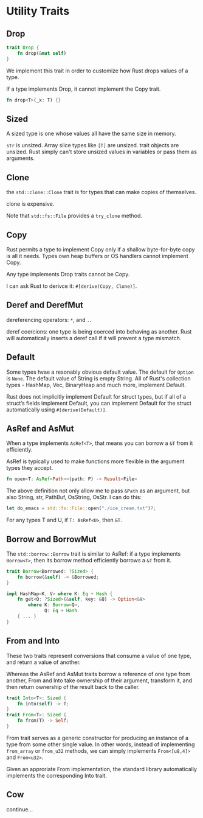 # Utility Traits

## Drop

```rust
trait Drop {
    fn drop(&mut self)
}
```

We implement this trait in order to customize how Rust drops values of a type.

If a type implements Drop, it cannot implement the Copy trait.

```rust
fn drop<T>(_x: T) {}
```

## Sized

A sized type is one whose values all have the same size in memory.

`str` is unsized. Array slice types like `[T]` are unsized. trait objects are unsized. Rust simply can't store unsized values in variables or pass them as arguments.

## Clone

the `std::clone::Clone` trait is for types that can make copies of themselves.

clone is expensive.

Note that `std::fs::File` provides a `try_clone` method.

## Copy

Rust permits a type to implement Copy only if a shallow byte-for-byte copy is all it needs. Types own heap buffers or OS handlers cannot implement Copy.

Any type implements Drop traits cannot be Copy.

I can ask Rust to derivce it: `#[derive(Copy, Clone)]`.

## Deref and DerefMut

dereferencing operators: `*`, and `.`.

deref coercions: one type is being coerced into behaving as another. Rust will automatically inserts a deref call if it will prevent a type mismatch.

## Default

Some types hvae a resonably obvious default value. The default for `Option` is `None`. The default value of String is empty String. All of Rust's collection types - HashMap, Vec, BinaryHeap and much more, implement Default.

Rust does not implicitly implement Default for struct types, but if all of a struct’s fields implement Default, you can implement Default for the struct automatically using `#[derive(Default)]`.

## AsRef and AsMut

When a type implements `AsRef<T>`, that means you can borrow a `&T` from it efficiently.

AsRef is typically used to make functions more flexible in the argument types they accept.

```rust
fn open<T: AsRef<Path>>(path: P) -> Result<File>
```

The above definition not only allow me to pass `&Path` as an argument, but also String, str, PathBuf, OsString, OsStr. I can do this:

```rust
let do_emacs = std::fs::File::open("./ice_cream.txt")?;
```

For any types T and U, if `T: AsRef<U>`, then `&T`.

## Borrow and BorrowMut

The `std::borrow::Borrow` trait is similar to AsRef: if a type implements `Borrow<T>`, then its borrow method efficiently borrows a `&T` from it.

```rust
trait Borrow<Borrowed: ?Sized> {
    fn borrow(&self) -> &Borrowed;
}
```

```rust
impl HashMap<K, V> where K: Eq + Hash {
    fn get<Q: ?Sized>(&self, key: &Q) -> Option<&V>
        where K: Borrow<Q>,
              Q: Eq + Hash
    { ... }
}
```

## From and Into

These two traits represent conversions that consume a value of one type, and return a value of another.

Whereas the AsRef and AsMut traits borrow a reference of one type from another, From and Into take ownership of their argument, transform it, and then return ownership of the result back to the caller.

```rust
trait Into<T>: Sized {
    fn into(self) -> T;
}
trait From<T>: Sized {
    fn from(T) -> Self;
}
```

From trait serves as a generic constructor for producing an instance of a type from some other single value. In other words, instead of implementing `from_array` or `from_u32` methods, we can simply implements `From<[u8,4]>` and `From<u32>`.

Given an approriate From implementation, the standard library automatically implements the corresponding Into trait.

## Cow

continue...
